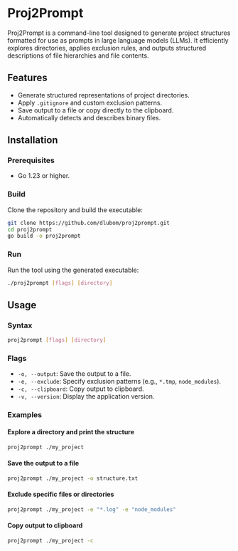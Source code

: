 # Proj2Prompt

Proj2Prompt is a command-line tool designed to generate project structures formatted for use as prompts in large language models (LLMs). It efficiently explores directories, applies exclusion rules, and outputs structured descriptions of file hierarchies and file contents.

## Features

- Generate structured representations of project directories.
- Apply `.gitignore` and custom exclusion patterns.
- Save output to a file or copy directly to the clipboard.
- Automatically detects and describes binary files.

## Installation

### Prerequisites
- Go 1.23 or higher.

### Build
Clone the repository and build the executable:
```bash
git clone https://github.com/dlubom/proj2prompt.git
cd proj2prompt
go build -o proj2prompt
```

### Run
Run the tool using the generated executable:
```bash
./proj2prompt [flags] [directory]
```

## Usage

### Syntax
```bash
proj2prompt [flags] [directory]
```

### Flags
- `-o, --output`: Save the output to a file.
- `-e, --exclude`: Specify exclusion patterns (e.g., `*.tmp`, `node_modules`).
- `-c, --clipboard`: Copy output to clipboard.
- `-v, --version`: Display the application version.

### Examples

#### Explore a directory and print the structure
```bash
proj2prompt ./my_project
```

#### Save the output to a file
```bash
proj2prompt ./my_project -o structure.txt
```

#### Exclude specific files or directories
```bash
proj2prompt ./my_project -e "*.log" -e "node_modules"
```

#### Copy output to clipboard
```bash
proj2prompt ./my_project -c
```